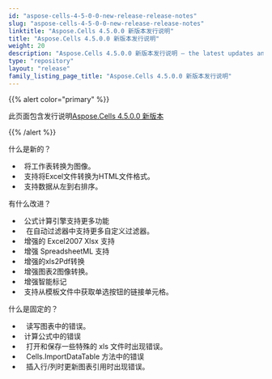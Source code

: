 ```yaml
---
id: "aspose-cells-4-5-0-0-new-release-release-notes"
slug: "aspose-cells-4-5-0-0-new-release-release-notes"
linktitle: "Aspose.Cells 4.5.0.0 新版本发行说明"
title: "Aspose.Cells 4.5.0.0 新版本发行说明"
weight: 20
description: "Aspose.Cells 4.5.0.0 新版本发行说明 – the latest updates and fixes."
type: "repository"
layout: "release"
family_listing_page_title: "Aspose.Cells 4.5.0.0 新版本发行说明"
---
```

{{% alert color="primary" %}} 

此页面包含发行说明[Aspose.Cells 4.5.0.0 新版本](https://releases.aspose.com/cells/net/new-releases/aspose.cells-4.5.0.0-new-release/)

{{% /alert %}} 

什么是新的？



- ` `将工作表转换为图像。
- ` `支持将Excel文件转换为HTML文件格式。
- ` `支持数据从左到右排序。



有什么改进？



- ` `公式计算引擎支持更多功能
- ` ` 在自动过滤器中支持更多自定义过滤器。
- ` `增强的 Excel2007 Xlsx 支持
- ` `增强 SpreadsheetML 支持
- ` `增强的xls2Pdf转换
- ` `增强图表2图像转换。
- ` `增强智能标记
- ` `支持从模板文件中获取单选按钮的链接单元格。



什么是固定的？



- ` ` 读写图表中的错误。
- ` `计算公式中的错误
- ` ` 打开和保存一些特殊的 xls 文件时出现错误。
- ` ` Cells.ImportDataTable 方法中的错误
- ` ` 插入行/列时更新图表引用时出现错误。
